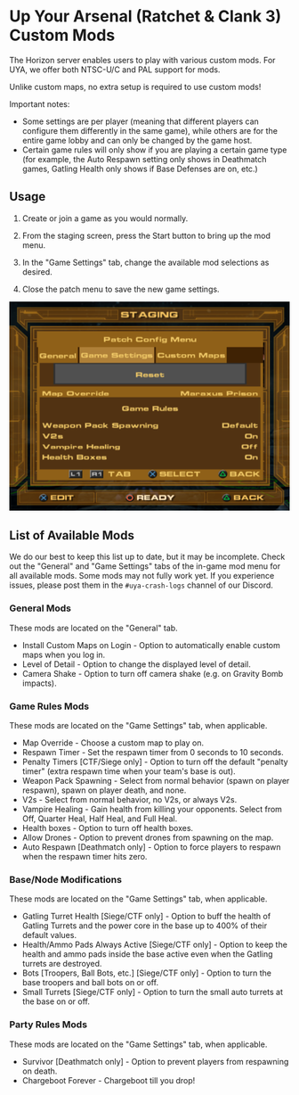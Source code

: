 # Up Your Arsenal (Ratchet & Clank 3) Custom Mods

The Horizon server enables users to play with various custom mods. For UYA, we offer both NTSC-U/C and PAL support for mods.

Unlike custom maps, no extra setup is required to use custom mods!

Important notes:
- Some settings are per player (meaning that different players can configure them differently in the same game), while others are for the entire game lobby and can only be changed by the game host.
- Certain game rules will only show if you are playing a certain game type (for example, the Auto Respawn setting only shows in Deathmatch games, Gatling Health only shows if Base Defenses are on, etc.)

## Usage

1. Create or join a game as you would normally.

2. From the staging screen, press the Start button to bring up the mod menu.

3. In the "Game Settings" tab, change the available mod selections as desired.

4. Close the patch menu to save the new game settings.

![select custom map](/assets/uya/select_custom_map.png)

## List of Available Mods

We do our best to keep this list up to date, but it may be incomplete. Check out the "General" and "Game Settings" tabs of the in-game mod menu for all available mods. Some mods may not fully work yet. If you experience issues, please post them in the `#uya-crash-logs` channel of our Discord.

### General Mods
These mods are located on the "General" tab.
- Install Custom Maps on Login - Option to automatically enable custom maps when you log in.
- Level of Detail - Option to change the displayed level of detail.
- Camera Shake - Option to turn off camera shake (e.g. on Gravity Bomb impacts).

### Game Rules Mods
These mods are located on the "Game Settings" tab, when applicable.
- Map Override - Choose a custom map to play on.
- Respawn Timer - Set the respawn timer from 0 seconds to 10 seconds.
- Penalty Timers [CTF/Siege only] - Option to turn off the default "penalty timer" (extra respawn time when your team's base is out).
- Weapon Pack Spawning - Select from normal behavior (spawn on player respawn), spawn on player death, and none.
- V2s - Select from normal behavior, no V2s, or always V2s.
- Vampire Healing - Gain health from killing your opponents. Select from Off, Quarter Heal, Half Heal, and Full Heal.
- Health boxes - Option to turn off health boxes.
- Allow Drones - Option to prevent drones from spawning on the map.
- Auto Respawn [Deathmatch only] - Option to force players to respawn when the respawn timer hits zero.

### Base/Node Modifications
These mods are located on the "Game Settings" tab, when applicable.
- Gatling Turret Health [Siege/CTF only] - Option to buff the health of Gatling Turrets and the power core in the base up to 400% of their default values.
- Health/Ammo Pads Always Active [Siege/CTF only] - Option to keep the health and ammo pads inside the base active even when the Gatling turrets are destroyed.
- Bots [Troopers, Ball Bots, etc.] [Siege/CTF only] - Option to turn the base troopers and ball bots on or off.
- Small Turrets [Siege/CTF only] - Option to turn the small auto turrets at the base on or off.

### Party Rules Mods
These mods are located on the "Game Settings" tab, when applicable.
- Survivor [Deathmatch only] - Option to prevent players from respawning on death.
- Chargeboot Forever - Chargeboot till you drop!
